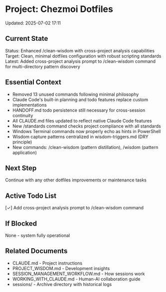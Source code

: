 # Project: Chezmoi Dotfiles
Updated: 2025-07-02 17:11

## Current State
Status: Enhanced /clean-wisdom with cross-project analysis capabilities
Target: Clean, minimal dotfiles configuration with robust scripting standards
Latest: Added cross-project analysis prompt to /clean-wisdom command for multi-directory pattern discovery

## Essential Context
- Removed 13 unused commands following minimal philosophy
- Claude Code's built-in planning and todo features replace custom implementations
- HANDOFF.md todo persistence still necessary for cross-session continuity
- All CLAUDE.md files updated to reflect native Claude Code features
- New /standards command checks project compliance with all standards
- Windows Terminal commands now properly echo as hints in PowerShell
- Wisdom capture patterns centralized in wisdom-triggers.md (DRY principle)
- New commands: /clean-wisdom (pattern distillation), /wisdom (pattern application)

## Next Step
Continue with any other dotfiles improvements or maintenance tasks

## Active Todo List
[✓] Add cross-project analysis prompt to /clean-wisdom command

## If Blocked
None - system fully operational

## Related Documents
- CLAUDE.md - Project instructions
- PROJECT_WISDOM.md - Development insights
- SESSION_MANAGEMENT_WORKFLOW.md - How sessions work
- WORKING_WITH_CLAUDE.md - Human-AI collaboration guide
- sessions/ - Archive directory with historical logs